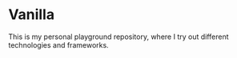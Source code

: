 # Vanilla

This is my personal playground repository, where I try out different technologies and frameworks.
